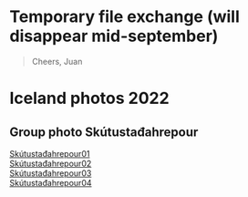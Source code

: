 # Temporary file exchange (will disappear mid-september)
> Cheers, Juan

# Iceland photos 2022

## Group photo Skútustađahrepour

[Skútustađahrepour01](linkhere)  
[Skútustađahrepour02](linkhere)  
[Skútustađahrepour03](linkhere)  
[Skútustađahrepour04](linkhere)  


